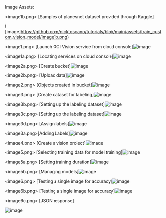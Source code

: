 Image Assets:

<image1b.png> [Samples of planesnet dataset provided through Kaggle]

![image]https://github.com/nicktoscano/tutorials/blob/main/assets/train_custom_vision_model/image1b.png)

<image1.png> [Launch OCI Vision service from cloud console]![image](https://github.com/nicktoscano/tutorials/blob/main/assets/train_custom_vision_model/image1.png)

<image1a.png> [Locating services on cloud console]![image](https://github.com/nicktoscano/tutorials/blob/main/assets/train_custom_vision_model/image1a.png)

<image2a.png> [Create bucket]![image](https://github.com/nicktoscano/tutorials/blob/main/assets/train_custom_vision_model/image2a.png)

<image2b.png> [Upload data]![image](https://github.com/nicktoscano/tutorials/blob/main/assets/train_custom_vision_model/image2b.png)

<image2.png> [Objects created in bucket]![image](https://github.com/nicktoscano/tutorials/blob/main/assets/train_custom_vision_model/image2.png)

<image3.png> [Create dataset for labeling]![image](https://github.com/nicktoscano/tutorials/blob/main/assets/train_custom_vision_model/image3.png)

<image3b.png> [Setting up the labeling dataset]![image](https://github.com/nicktoscano/tutorials/blob/main/assets/train_custom_vision_model/image3b.png)

<image3c.png> [Setting up the labeling dataset]![image](https://github.com/nicktoscano/tutorials/blob/main/assets/train_custom_vision_model/image3c.png)

<image3d.png> [Assign labels]![image](https://github.com/nicktoscano/tutorials/blob/main/assets/train_custom_vision_model/image3d.png)

<image3a.png>[Adding Labels]![image](https://github.com/nicktoscano/tutorials/blob/main/assets/train_custom_vision_model/image3a.png)

<image4.png> [Create a vision project]![image](https://github.com/nicktoscano/tutorials/blob/main/assets/train_custom_vision_model/image4.png)

<image5.png> [Selecting training data for model training]![image](https://github.com/nicktoscano/tutorials/blob/main/assets/train_custom_vision_model/image5.png)

<image5a.png> [Setting training duration]![image](https://github.com/nicktoscano/tutorials/blob/main/assets/train_custom_vision_model/image5a.png)

<image5b.png> [Managing models]![image](https://github.com/nicktoscano/tutorials/blob/main/assets/train_custom_vision_model/image5b.png)

<image6.png> [Testing a single image for accuracy]![image](https://github.com/nicktoscano/tutorials/blob/main/assets/train_custom_vision_model/image6.png)

<image6b.png> [Testing a single image for accuracy]![image](https://github.com/nicktoscano/tutorials/blob/main/assets/train_custom_vision_model/image6b.png)

<image6c.png> [JSON response]

![image](https://github.com/nicktoscano/tutorials/blob/main/assets/train_custom_vision_model/image6c.png)

